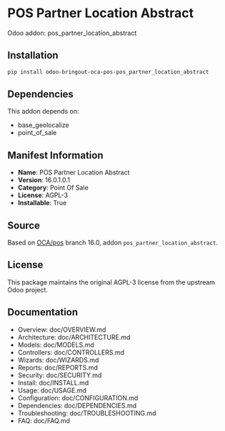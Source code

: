 # POS Partner Location Abstract

Odoo addon: pos_partner_location_abstract

## Installation

```bash
pip install odoo-bringout-oca-pos-pos_partner_location_abstract
```

## Dependencies

This addon depends on:
- base_geolocalize
- point_of_sale

## Manifest Information

- **Name**: POS Partner Location Abstract
- **Version**: 16.0.1.0.1
- **Category**: Point Of Sale
- **License**: AGPL-3
- **Installable**: True

## Source

Based on [OCA/pos](https://github.com/OCA/pos) branch 16.0, addon `pos_partner_location_abstract`.

## License

This package maintains the original AGPL-3 license from the upstream Odoo project.

## Documentation

- Overview: doc/OVERVIEW.md
- Architecture: doc/ARCHITECTURE.md
- Models: doc/MODELS.md
- Controllers: doc/CONTROLLERS.md
- Wizards: doc/WIZARDS.md
- Reports: doc/REPORTS.md
- Security: doc/SECURITY.md
- Install: doc/INSTALL.md
- Usage: doc/USAGE.md
- Configuration: doc/CONFIGURATION.md
- Dependencies: doc/DEPENDENCIES.md
- Troubleshooting: doc/TROUBLESHOOTING.md
- FAQ: doc/FAQ.md
